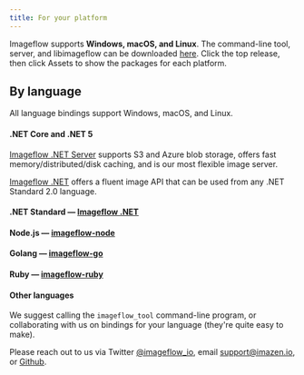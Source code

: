```yaml
---
title: For your platform
---
```


Imageflow supports **Windows, macOS, and Linux**. The command-line tool, server, and libimageflow can be downloaded [here](https://github.com/imazen/imageflow/releases). Click the top release, then click Assets to show the packages for each platform.

## By language

All language bindings support Windows, macOS, and Linux.

#### .NET Core and .NET 5

[Imageflow .NET Server](https://github.com/imazen/imageflow-dotnet-server) supports S3 and Azure blob storage, offers fast memory/distributed/disk caching, and is our most flexible image server.

[Imageflow .NET](https://github.com/imazen/imageflow-dotnet) offers a fluent image API that can be used from any .NET Standard 2.0 language.

#### .NET Standard &mdash; [Imageflow .NET](https://github.com/imazen/imageflow-dotnet)

#### Node.js &mdash; [imageflow-node](https://github.com/imazen/imageflow-node)

#### Golang &mdash; [imageflow-go](https://github.com/imazen/imageflow-go)

#### Ruby &mdash; [imageflow-ruby](https://github.com/imazen/imageflow-ruby)

#### Other languages

We suggest calling the `imageflow_tool` command-line program, or collaborating with us on bindings for your language (they're quite easy to make).

Please reach out to us via Twitter [@imageflow_io](https://twitter.com/imageflow_io), email [support@imazen.io](mailto:support@imazen.io), or [Github](https://github.com/imazen/imageflow).
